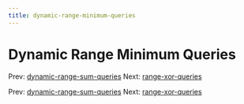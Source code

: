 ```yaml
---
title: dynamic-range-minimum-queries
---
```




# Dynamic Range Minimum Queries

Prev:
[dynamic-range-sum-queries](dynamic-range-sum-queries.md)
Next: [range-xor-queries](range-xor-queries.md)

Prev:
[dynamic-range-sum-queries](dynamic-range-sum-queries.md)
Next: [range-xor-queries](range-xor-queries.md)
